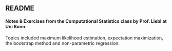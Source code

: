 ## README

#### Notes & Exercises from the Computational Statistics class by Prof. Liebl at Uni Bonn.

Topics included maximum likelihood estimation, expectation maximization, the bootstrap method and non-parametric regression.